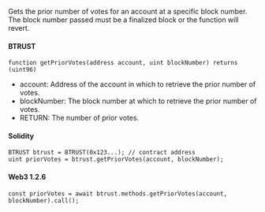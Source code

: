 Gets the prior number of votes for an account at a specific block number. The block number passed must be a finalized block or the function will revert.

#### BTRUST

```
function getPriorVotes(address account, uint blockNumber) returns (uint96)
```

-   account: Address of the account in which to retrieve the prior number of votes.
-   blockNumber: The block number at which to retrieve the prior number of votes.
-   RETURN: The number of prior votes.

#### Solidity

```
BTRUST btrust = BTRUST(0x123...); // contract address
uint priorVotes = btrust.getPriorVotes(account, blockNumber);
```

#### Web3 1.2.6

```
const priorVotes = await btrust.methods.getPriorVotes(account, blockNumber).call();
```